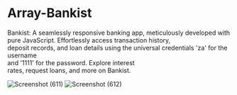# Array-Bankist

Bankist: A seamlessly responsive banking app, meticulously developed with pure JavaScript. Effortlessly access transaction history,<br> deposit records, and loan details using the universal credentials 'za' for the username <br>and '1111' for the password. Explore interest <br>rates, request loans, and more on Bankist.



![Screenshot (611)](https://github.com/Zeeshndev/Array-Bankist/assets/91477372/bb67fbe8-5d29-414b-aab6-b050abfe2abd)
![Screenshot (612)](https://github.com/Zeeshndev/Array-Bankist/assets/91477372/6eb0ea29-877f-4d42-8b2c-b8f82ac3dc02)


